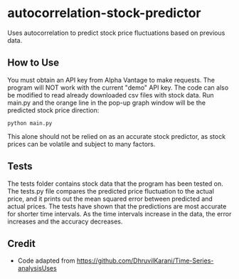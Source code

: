 # autocorrelation-stock-predictor
Uses autocorrelation to predict stock price fluctuations based on previous data. 

## How to Use
You must obtain an API key from Alpha Vantage to make requests. The program will NOT work with the current "demo" API key. The code can also be modified to read already downloaded csv files with stock data. Run main.py and the orange line in the pop-up graph window will be the predicted stock price direction:
```
python main.py
```
This alone should not be relied on as an accurate stock predictor, as stock prices can be volatile and subject to many factors.

## Tests
The tests folder contains stock data that the program has been tested on. The tests.py file compares the predicted price fluctuation to the actual price, and it prints out the mean squared error between predicted and actual prices. The tests have shown that the predictions are most accurate for shorter time intervals. As the time intervals increase in the data, the error increases and the accuracy decreases. 

## Credit
* Code adapted from https://github.com/DhruvilKarani/Time-Series-analysisUses
